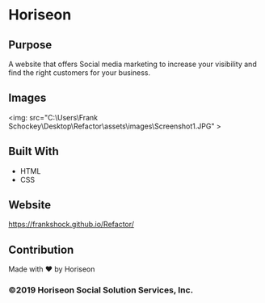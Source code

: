 # Horiseon

## Purpose
A website that offers Social media marketing to increase your visibility and find the right customers for your business. 

## Images
<img: src="C:\Users\Frank Schockey\Desktop\Refactor\assets\images\Screenshot1.JPG" >

## Built With
* HTML
* CSS

## Website
https://frankshock.github.io/Refactor/

## Contribution
Made with ❤️ by Horiseon

### ©2019 Horiseon Social Solution Services, Inc. 